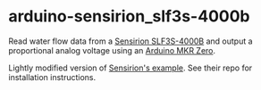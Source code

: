 # arduino-sensirion_slf3s-4000b
Read water flow data from a [Sensirion SLF3S-4000B](https://sensirion.com/products/catalog/SLF3S-4000B/) and output a proportional analog voltage using an [Arduino MKR Zero](https://docs.arduino.cc/hardware/mkr-zero).

Lightly modified version of [Sensirion's example](https://github.com/Sensirion/arduino-i2c-sf06-lf). See their repo for installation instructions.